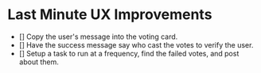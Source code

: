 # Last Minute UX Improvements

- [] Copy the user's message into the voting card.
- [] Have the success message say who cast the votes to verify the user.
- [] Setup a task to run at a frequency, find the failed votes, and post about them.
